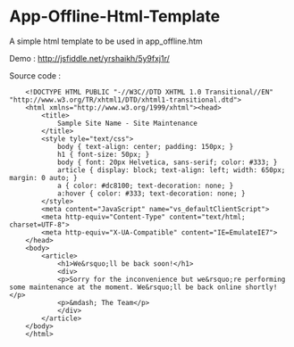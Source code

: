 # App-Offline-Html-Template
A simple html template to be used in app_offline.htm

Demo : http://jsfiddle.net/yrshaikh/5y9fxj1r/

Source code : 
		
		<!DOCTYPE HTML PUBLIC "-//W3C//DTD XHTML 1.0 Transitional//EN" "http://www.w3.org/TR/xhtml1/DTD/xhtml1-transitional.dtd">
		<html xmlns="http://www.w3.org/1999/xhtml"><head>
			<title>
				Sample Site Name - Site Maintenance
			</title>	
			<style tyle="text/css">
			 	body { text-align: center; padding: 150px; }
				h1 { font-size: 50px; }
				body { font: 20px Helvetica, sans-serif; color: #333; }
				article { display: block; text-align: left; width: 650px; margin: 0 auto; }
				a { color: #dc8100; text-decoration: none; }
				a:hover { color: #333; text-decoration: none; } 
			</style>
			<meta content="JavaScript" name="vs_defaultClientScript">
			<meta http-equiv="Content-Type" content="text/html; charset=UTF-8">
			<meta http-equiv="X-UA-Compatible" content="IE=EmulateIE7">
		</head>
		<body>
			<article>
				<h1>We&rsquo;ll be back soon!</h1>
				<div>
				<p>Sorry for the inconvenience but we&rsquo;re performing some maintenance at the moment. We&rsquo;ll be back online shortly!</p>
				<p>&mdash; The Team</p>
				</div>
			</article> 
		</body>
		</html>
